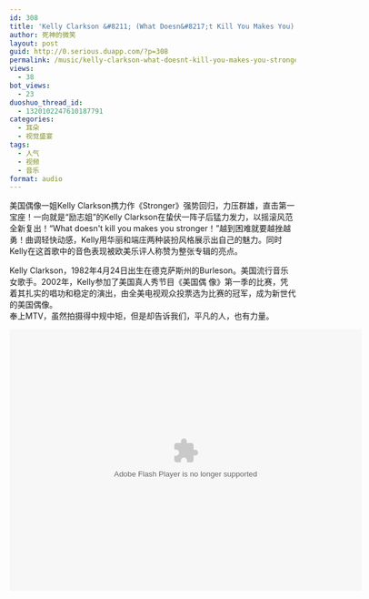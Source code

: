 ```yaml
---
id: 308
title: 'Kelly Clarkson &#8211; (What Doesn&#8217;t Kill You Makes You) Stronger'
author: 死神的微笑
layout: post
guid: http://0.serious.duapp.com/?p=308
permalink: /music/kelly-clarkson-what-doesnt-kill-you-makes-you-stronger/
views:
  - 38
bot_views:
  - 23
duoshuo_thread_id:
  - 1320102247610187791
categories:
  - 耳朵
  - 视觉盛宴
tags:
  - 人气
  - 视频
  - 音乐
format: audio
---
```

<span style="font-size:14px;">美国偶像一姐Kelly Clarkson携力作《Stronger》强势回归，力压群雄，直击第一宝座！一向就是&ldquo;励志姐&rdquo;的Kelly Clarkson在蛰伏一阵子后猛力发力，以摇滚风范全新复出！&ldquo;What doesn't kill you makes you stronger！&rdquo;越到困难就要越挫越勇！曲调轻快动感，Kelly用华丽和端庄两种装扮风格展示出自己的魅力。同时Kelly在这首歌中的音色表现被欧美乐评人称赞为整张专辑的亮点。</span>

<span style="font-size:14px;">Kelly Clarkson，1982年4月24日出生在德克萨斯州的Burleson。美国流行音乐女歌手。2002年，Kelly参加了美国真人秀节目《美国偶 像》第一季的比赛，凭着其扎实的唱功和稳定的演出，由全美电视观众投票选为比赛的冠军，成为新世代的美国偶像。<br /> 奉上MTV，虽然拍摄得中规中矩，但是却告诉我们，平凡的人，也有力量。</span>

<p style="text-align: center;">
  <embed align="middle" allowfullscreen="true" allowscriptaccess="always" height="460" quality="high" src="http://player.youku.com/player.php/sid/XMzMyMzgzNjI4/v.swf" type="application/x-shockwave-flash" width="620">
  </embed>
</p>